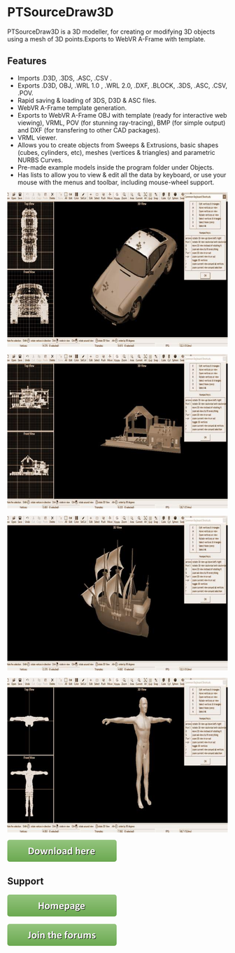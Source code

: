 # PTSourceDraw3D

PTSourceDraw3D is a 3D modeller, for creating or modifying 3D objects using a mesh of 3D points.Exports to WebVR A-Frame with template.

## Features 

* Imports .D3D, .3DS, .ASC, .CSV .
* Exports .D3D, OBJ, .WRL 1.0 , .WRL 2.0, .DXF, .BLOCK, .3DS, .ASC, .CSV, .POV.
* Rapid saving & loading of 3DS, D3D & ASC files.
* WebVR A-Frame template generation.
* Exports to WebVR A-Frame OBJ with template (ready for interactive web viewing), VRML, POV (for stunning ray-tracing), BMP (for simple output) and DXF (for transfering to other CAD packages).
* VRML viewer.
* Allows you to create objects from Sweeps & Extrusions, basic shapes (cubes, cylinders, etc), meshes (vertices & triangles) and parametric NURBS Curves.
* Pre-made example models inside the program folder under Objects. 
* Has lists to allow you to view & edit all the data by keyboard, or use your mouse with the menus and toolbar, including mouse-wheel support.

![PTSourceDraw3D](/images/01.jpg)

![PTSourceDraw3D](/images/02.jpg)

![PTSourceDraw3D](/images/03.jpg)

![PTSourceDraw3D](/images/04.jpg)

[![You can download here.](/images/button_download-here.png)](https://dl.orangedox.com/MON0RZXZKTyNNTAjaK?dl=1)

## Support

[![Visit homepage.](/images/button_homepage.png)](https://ptsource.eu/)

[![The forums home page.](/images/button_join-the-forums.png)](https://www.facebook.com/www.ptsource.eu/)
